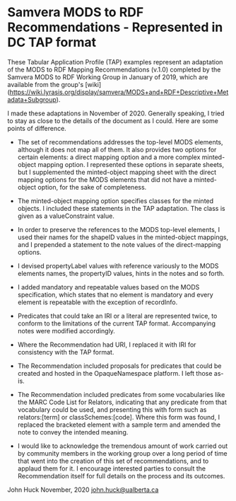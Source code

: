 # Samvera MODS to RDF Recommendations - Represented in DC TAP format

These Tabular Application Profile (TAP) examples represent an adaptation of the MODS to RDF Mapping Recommendations (v.1.0) completed by the Samvera MODS to RDF Working Group in January of 2019, which are available from the group's [wiki] (https://wiki.lyrasis.org/display/samvera/MODS+and+RDF+Descriptive+Metadata+Subgroup).

I made these adaptations in November of 2020. Generally speaking, I tried to stay as close to the details of the document as I could. Here are some points of difference.

- The set of recommendations addresses the top-level MODS elements, although it does not map all of them. It also provides two options for certain elements: a direct mapping option and a more complex minted-object mapping option. I represented these options in separate sheets, but I supplemented the minted-object mapping sheet with the direct mapping options for the MODS elements that did not have a minted-object option, for the sake of completeness.

- The minted-object mapping option specifies classes for the minted objects. I included these statements in the TAP adaptation. The class is given as a valueConstraint value.

- In order to preserve the references to the MODS top-level elements, I used their names for the shapeID values in the minted-object mappings, and I prepended a statement to the note values of the direct-mapping options.

- I devised propertyLabel values with reference variously to the MODS elements names, the propertyID values, hints in the notes and so forth.

- I added mandatory and repeatable values based on the MODS specification, which states that no element is mandatory and every element is repeatable with the exception of recordInfo.

- Predicates that could take an IRI or a literal are represented twice, to conform to the limitations of the current TAP format. Accompanying notes were modified accordingly.

- Where the Recommendation had URI, I replaced it with IRI for consistency with the TAP format.

- The Recommendation included proposals for predicates that could be created and hosted in the OpaqueNamespace platform. I left those as-is.

- The Recommendation included predicates from some vocabularies like the MARC Code List for Relators, indicating that any predicate from that vocabulary could be used, and presenting this with form such as relators:[term] or classSchemes:[code]. Where this form was found, I replaced the bracketed element with a sample term and amended the note to convey the intended meaning.

- I would like to acknowledge the tremendous amount of work carried out by community members in the working group over a long period of time that went into the creation of this set of recommendations, and to applaud them for it. I encourage interested parties to consult the Recommendation itself for full details on the process and its outcomes.

John Huck
November, 2020
john.huck@ualberta.ca